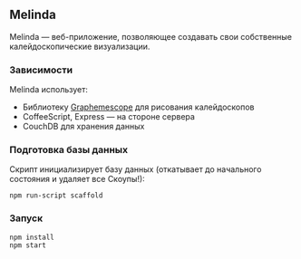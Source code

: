 ## Melinda 
Melinda — веб-приложение, позволяющее создавать свои собственные калейдоскопические 
визуализации.

### Зависимости
Melinda использует:
* Библиотеку [Graphemescope](https://github.com/Grapheme/graphemescope) для рисования калейдоскопов
* CoffeeScript, Express — на стороне сервера
* CouchDB для хранения данных

### Подготовка базы данных
Скрипт инициализирует базу данных (откатывает до начального состояния и удаляет все Скоупы!):
```
npm run-script scaffold
```

### Запуск
```
npm install
npm start
```

